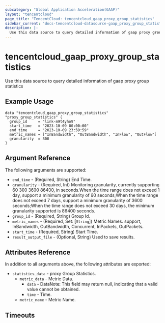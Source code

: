 ```yaml
---
subcategory: "Global Application Acceleration(GAAP)"
layout: "tencentcloud"
page_title: "TencentCloud: tencentcloud_gaap_proxy_group_statistics"
sidebar_current: "docs-tencentcloud-datasource-gaap_proxy_group_statistics"
description: |-
  Use this data source to query detailed information of gaap proxy group statistics
---
```


# tencentcloud_gaap_proxy_group_statistics

Use this data source to query detailed information of gaap proxy group statistics

## Example Usage

```hcl
data "tencentcloud_gaap_proxy_group_statistics" "proxy_group_statistics" {
  group_id     = "link-m9t4yho9"
  start_time   = "2023-10-09 00:00:00"
  end_time     = "2023-10-09 23:59:59"
  metric_names = ["InBandwidth", "OutBandwidth", "InFlow", "OutFlow"]
  granularity  = 300
}
```

## Argument Reference

The following arguments are supported:

* `end_time` - (Required, String) End Time.
* `granularity` - (Required, Int) Monitoring granularity, currently supporting 60 300 3600 86400, in seconds.When the time range does not exceed 1 day, support a minimum granularity of 60 seconds;When the time range does not exceed 7 days, support a minimum granularity of 3600 seconds;When the time range does not exceed 30 days, the minimum granularity supported is 86400 seconds.
* `group_id` - (Required, String) Group Id.
* `metric_names` - (Required, Set: [`String`]) Metric Names. support, InBandwidth, OutBandwidth, Concurrent, InPackets, OutPackets.
* `start_time` - (Required, String) Start Time.
* `result_output_file` - (Optional, String) Used to save results.

## Attributes Reference

In addition to all arguments above, the following attributes are exported:

* `statistics_data` - proxy Group Statistics.
  * `metric_data` - Metric Data.
    * `data` - DataNote: This field may return null, indicating that a valid value cannot be obtained.
    * `time` - Time.
  * `metric_name` - Metric Name.


## Timeouts

<no value>


